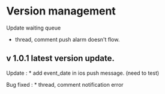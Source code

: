 Version management
==================

Update waiting queue
* thread, comment push alarm doesn't flow.

v 1.0.1 latest version update.
-----------------------

Update
    : * add event_date in ios push message. (need to test)
    
Bug fixed
    : * thread, comment notification error